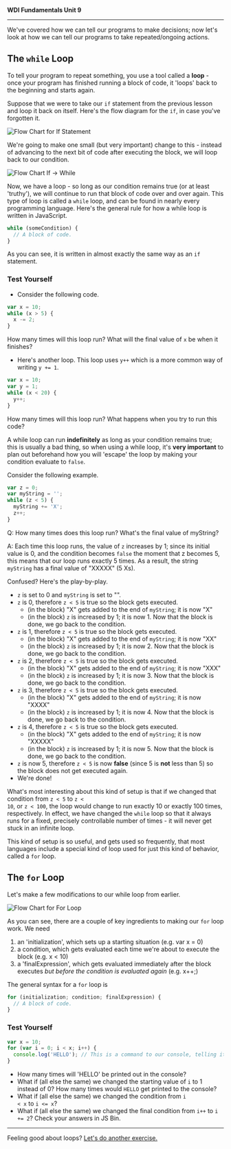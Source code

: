 **WDI Fundamentals Unit 9**

---

We've covered how we can tell our programs to make decisions; now let's look at how we can tell our programs to take repeated/ongoing actions.

## The `while` Loop

To tell your program to repeat something, you use a tool called a **loop** - once your program has finished running a block of code, it 'loops' back to the beginning and starts again.

Suppose that we were to take our `if` statement from the previous lesson and loop it back on itself. Here's the flow diagram for the `if`, in case you've forgotten it.

![Flow Chart for `If` Statement](../assets/chapter4/flow_chart_if.png)
<br>

We're going to make one small (but very important) change to this - instead of advancing to the next bit of code after executing the block, we will loop back to our condition.

![Flow Chart `If` -> `While`](../assets/chapter4/flow_chart_if-to-while.png)
<br>

Now, we have a loop - so long as our condition remains true (or at least 'truthy'), we will continue to run that block of code over and over again. This type of loop is called a `while` loop, and can be found in nearly every programming language. Here's the general rule for how a while loop is written in JavaScript.

```javascript
while (someCondition) {
  // A block of code.
}
```
As you can see, it is written in almost exactly the same way as an `if` statement.

### Test Yourself
* Consider the following code.

```javascript
var x = 10;
while (x > 5) {
  x -= 2;
}
```

How many times will this loop run? What will the final value of `x` be when it finishes?

* Here's another loop. This loop uses `y++` which is a more common way of writing `y += 1`.

```javascript
var x = 10;
var y = 1;
while (x < 20) {
  y++;
}
```

How many times will this loop run? What happens when you try to run this code?


A while loop can run **indefinitely** as long as your condition remains true; this is usually a bad thing, so when using a while loop, it's **very important** to plan out beforehand how you will 'escape' the loop by making your condition evaluate to `false`.

Consider the following example.

```javascript
var z = 0;
var myString = '';
while (z < 5) {
  myString += 'X';
  z++;
}
```

Q: How many times does this loop run? What's the final value of myString?

A: Each time this loop runs, the value of `z` increases by 1; since its initial value is 0, and the condition becomes `false` the moment that z becomes 5, this means that our loop runs exactly 5 times. As a result, the string `myString` has a final value of "XXXXX" (5 Xs).

Confused? Here's the play-by-play.
* `z` is set to 0 and `myString` is set to "".
* `z` is 0, therefore <code>z < 5</code> is true so the block gets executed.
  * (in the block) "X" gets added to the end of `myString`; it is now "X"
  * (in the block) `z` is increased by 1; it is now 1. Now that the block is done, we go back to the condition.
* `z` is 1, therefore <code>z < 5</code> is true so the block gets executed.
  * (in the block) "X" gets added to the end of `myString`; it is now "XX"
  * (in the block) `z` is increased by 1; it is now 2. Now that the block is done, we go back to the condition.
* `z` is 2, therefore <code>z < 5</code> is true so the block gets executed.
  * (in the block) "X" gets added to the end of `myString`; it is now "XXX"
  * (in the block) `z` is increased by 1; it is now 3. Now that the block is done, we go back to the condition.
* `z` is 3, therefore <code>z < 5</code> is true so the block gets executed.
  * (in the block) "X" gets added to the end of `myString`; it is now "XXXX"
  * (in the block) `z` is increased by 1; it is now 4. Now that the block is done, we go back to the condition.
* `z` is 4, therefore <code>z < 5</code> is true so the block gets executed.
  * (in the block) "X" gets added to the end of `myString`; it is now "XXXXX"
  * (in the block) `z` is increased by 1; it is now 5. Now that the block is done, we go back to the condition.
* `z` is now 5, therefore <code>z < 5</code> is now **false** (since 5 is **not** less than 5) so the block does not get executed again.
* We're done!

What's most interesting about this kind of setup is that if we changed that condition from <code>z < 5</code> to <code>z < 10</code>, or <code>z < 100</code>, the loop would change to run exactly 10 or exactly 100 times, respectively. In effect, we have changed the `while` loop so that it always runs for a fixed, precisely controllable number of times - it will never get stuck in an infinite loop.

This kind of setup is so useful, and gets used so frequently, that most languages include a special kind of loop used for just this kind of behavior, called a `for` loop.

## The `for` Loop

Let's make a few modifications to our while loop from earlier.

![Flow Chart for `For` Loop](../assets/chapter4/flow_chart_while-to-for.png)

As you can see, there are a couple of key ingredients to making our `for` loop work. We need
1. an 'initialization', which sets up a starting situation (e.g. var x = 0)
2. a condition, which gets evaluated each time we're about to execute the block (e.g. x < 10)
3. a 'finalExpression', which gets evaluated immediately after the block executes *but before the condition is evaluated again* (e.g. x++;)

The general syntax for a `for` loop is

```javascript
for (initialization; condition; finalExpression) {
  // A block of code.
}
```

### Test Yourself

```javascript
var x = 10;
for (var i = 0; i < x; i++) {
  console.log('HELLO'); // This is a command to our console, telling it to display the text 'HELLO' and advance to a new line.
}
```

* How many times will 'HELLO' be printed out in the console?
* What if (all else the same) we changed the starting value of `i` to 1 instead of 0? How many times would `HELLO` get printed to the console?
* What if (all else the same) we changed the condition from <code>i < x</code> to <code>i <= x</code>?
* What if (all else the same) we changed the final condition from <code>i++</code> to <code>i += 2</code>?
Check your answers in JS Bin.

---

Feeling good about loops? [Let's do another exercise.](07_exercise.md)
